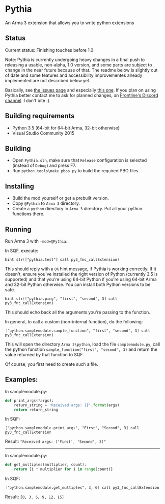 Pythia
======

An Arma 3 extension that allows you to write python extensions

Status
------

Current status: Finishing touches before 1.0

Note: Pythia is currently undergoing heavy changes in a final push to releasing a usable, non-alpha, 1.0 version, and some parts are subject to change in the near future because of that. The readme below is slightly out of date and some features and accessibility improvementes already implemented are not described below yet.

Basically, see [the issues page](https://github.com/overfl0/Pythia/issues) and especially [this one](https://github.com/overfl0/Pythia/issues/9). If you plan on using Pythia better contact me to ask for planned changes, on [Frontline's Discord channel](http://discord.frontline.frl). I don't bite :).

Building requirements
---------------------

- Python 3.5 (64-bit for 64-bit Arma, 32-bit otherwise)
- Visual Studio Community 2015

Building
--------

- Open `Pythia.sln`, make sure that `Release` configuration is selected
  (instead of `Debug`) and press F7.
- Run `python tools\make_pbos.py` to build the required PBO files.

Installing
----------

- Build the mod yourself or get a prebuilt version.
- Copy `@Pythia` to `Arma 3` directory.
- Create a `python` directory in `Arma 3` directory. Put all your python functions there.

Running
-------

Run Arma 3 with `-mod=@Pythia`.

In SQF, execute:

```
hint str(["pythia.test"] call py3_fnc_callExtension)
```

This should reply with a `OK` hint message, if Pythia is working correctly. If it doesn't, ensure you've installed the right version of Python (currently 3.5 is supported) and that you're using 64-bit Python if you're using 64-bit Arma and 32-bit Python otherwise. You can install both Python versions to be safe.

```
hint str(["pythia.ping", "first", "second", 3] call py3_fnc_callExtension)
```

This should echo back all the arguments you're passing to the function.

In general, to call a custom (non-internal function), do the following:

```
["python.samplemodule.sample_function", "first", "second", 3] call py3_fnc_callExtension)
```

This will open the directory `Arma 3\python`, load the file `samplemodule.py`,
call the python function `sample_function("first", "second", 3)` and return the
value returned by that function to SQF.

Of course, you first need to create such a file.

Examples:
---------
In samplemodule.py:
```python
def print_args(*args):
    return_string = 'Received args: {}'.format(args)
    return return_string
```

In SQF:
```
["python.samplemodule.print_args", "First", "Second", 3] call py3_fnc_callExtension
```

Result: `"Received args: ('First', 'Second', 3)"`

---

In samplemodule.py:
```python
def get_multiples(multiplier, count):
    return [i * multiplier for i in range(count)]
```

In SQF:
```
["python.samplemodule.get_multiples", 3, 6] call py3_fnc_callExtension
```

Result: `[0, 3, 6, 9, 12, 15]`

